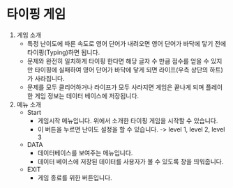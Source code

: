 # 타이핑 게임

1. 게임 소개
   * 특정 난이도에 따른 속도로 영어 단어가 내려오면 영어 단어가 바닥에 닿기 전에 타이핑(Typing)하면 됩니다.
   * 문제와 완전히 일치하게 타이핑 한다면 해당 글자 수 만큼 점수를 얻을 수 있지만 타이핑에 실패하여 영어 단어가 바닥에 닿게 되면 라이프(우측 상단의 하트)가 사라집니다.
   * 문제를 모두 클리어하거나 라이프가 모두 사라지면 게임은 끝나게 되며 플레이한 게임 정보는 데이터 베이스에 저장됩니다.
2. 메뉴 소개
   * Start
     * 게임시작 메뉴입니다. 위에서 소개한 타이핑 게임을 시작할 수 있습니다.
     * 이 버튼을 누르면 난이도 설정을 할 수 있습니다. -> level 1, level 2, level 3
   * DATA
     * 데이터베이스를 보여주는 메뉴입니다.
     * 데이터 베이스에 저장된 데이터를 사용자가 볼 수 있도록 창을 띄워줍니다.
   * EXIT
     * 게임 종료를 위한 버튼입니다.